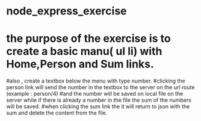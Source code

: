 # node_express_exercise

# the purpose of the exercise is to create a basic manu( ul li) with Home,Person and Sum links.
#also , create a textbox below the menu with type number.
#clicking the person link will send the number in the textbox to the  server on the url route (example : person/4)
#and the number will be saved on local file on the server while if there is already a number in the file the sum of the numbers will be saved.
#when clicking the sum link the it will return to json with the sum and delete the content from the file.
